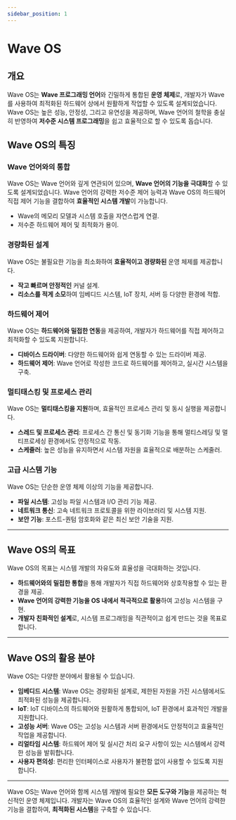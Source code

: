 ```yaml
---
sidebar_position: 1
---
```


# Wave OS

## 개요
Wave OS는 **Wave 프로그래밍 언어**와 긴밀하게 통합된 **운영 체제**로, 
개발자가 Wave를 사용하여 최적화된 하드웨어 상에서 원활하게 작업할 수 있도록 설계되었습니다.
Wave OS는 높은 성능, 안정성, 그리고 유연성을 제공하며, Wave 언어의 철학을 충실히 반영하여 **저수준 시스템 프로그래밍**을 쉽고 효율적으로 할 수 있도록 돕습니다.

## Wave OS의 특징
### Wave 언어와의 통합

Wave OS는 Wave 언어와 깊게 연관되어 있으며, **Wave 언어의 기능을 극대화**할 수 있도록 설계되었습니다. Wave 언어의 강력한 저수준 제어 능력과 Wave OS의 하드웨어 직접 제어 기능을 결합하여 **효율적인 시스템 개발**이 가능합니다.

* Wave의 메모리 모델과 시스템 호출을 자연스럽게 연결.
* 저수준 하드웨어 제어 및 최적화가 용이.

### 경량화된 설계

Wave OS는 불필요한 기능을 최소화하여 **효율적이고 경량화된** 운영 체제를 제공합니다.

* **작고 빠르며 안정적인** 커널 설계.
* **리소스를 적게 소모**하여 임베디드 시스템, IoT 장치, 서버 등 다양한 환경에 적합.

### 하드웨어 제어

Wave OS는 **하드웨어와 밀접한 연동**을 제공하여, 개발자가 하드웨어를 직접 제어하고 최적화할 수 있도록 지원합니다.

* **디바이스 드라이버**: 다양한 하드웨어와 쉽게 연동할 수 있는 드라이버 제공.
* **하드웨어 제어**: Wave 언어로 작성한 코드로 하드웨어를 제어하고, 실시간 시스템을 구축.

### 멀티태스킹 및 프로세스 관리

Wave OS는 **멀티태스킹을 지원**하며, 효율적인 프로세스 관리 및 동시 실행을 제공합니다.

* **스레드 및 프로세스 관리**: 프로세스 간 통신 및 동기화 기능을 통해 멀티스레딩 및 멀티프로세싱 환경에서도 안정적으로 작동.
* **스케줄러**: 높은 성능을 유지하면서 시스템 자원을 효율적으로 배분하는 스케줄러.

### 고급 시스템 기능

Wave OS는 단순한 운영 체제 이상의 기능을 제공합니다.

* **파일 시스템**: 고성능 파일 시스템과 I/O 관리 기능 제공.
* **네트워크 통신**: 고속 네트워크 프로토콜을 위한 라이브러리 및 시스템 지원.
* **보안 기능**: 포스트-퀀텀 암호화와 같은 최신 보안 기술을 지원.

---

## Wave OS의 목표
Wave OS의 목표는 시스템 개발의 자유도와 효율성을 극대화하는 것입니다.

* **하드웨어와의 밀접한 통합**을 통해 개발자가 직접 하드웨어와 상호작용할 수 있는 환경을 제공.
* **Wave 언어의 강력한 기능을 OS 내에서 적극적으로 활용**하여 고성능 시스템을 구현.
* **개발자 친화적인 설계**로, 시스템 프로그래밍을 직관적이고 쉽게 만드는 것을 목표로 합니다.

---

## Wave OS의 활용 분야
Wave OS는 다양한 분야에서 활용될 수 있습니다.

* **임베디드 시스템**: Wave OS는 경량화된 설계로, 제한된 자원을 가진 시스템에서도 최적화된 성능을 제공합니다.
* **IoT**: IoT 디바이스의 하드웨어와 원활하게 통합되어, IoT 환경에서 효과적인 개발을 지원합니다.
* **고성능 서버**: Wave OS는 고성능 시스템과 서버 환경에서도 안정적이고 효율적인 작업을 제공합니다.
* **리얼타임 시스템**: 하드웨어 제어 및 실시간 처리 요구 사항이 있는 시스템에서 강력한 성능을 발휘합니다.
* **사용자 편의성**: 편리한 인터페이스로 사용자가 불편함 없이 사용할 수 있도록 지원합니다.

---

Wave OS는 Wave 언어와 함께 시스템 개발에 필요한 **모든 도구와 기능**을 제공하는 혁신적인 운영 체제입니다. 
개발자는 Wave OS의 효율적인 설계와 Wave 언어의 강력한 기능을 결합하여, **최적화된 시스템**을 구축할 수 있습니다.
